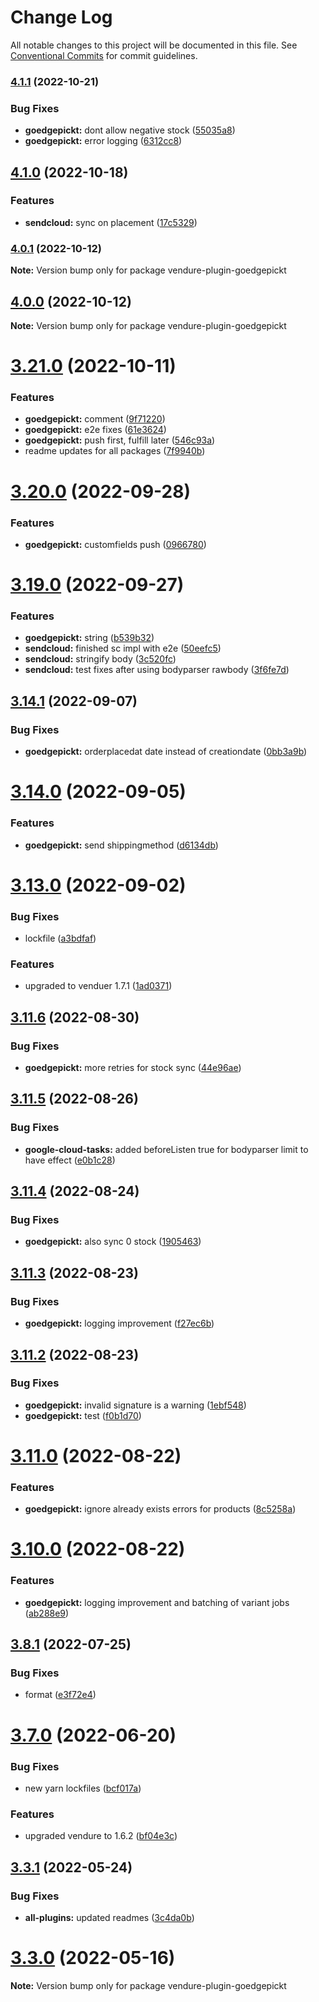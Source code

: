 # Change Log

All notable changes to this project will be documented in this file.
See [Conventional Commits](https://conventionalcommits.org) for commit guidelines.

### [4.1.1](https://github.com/Pinelab-studio/pinelab-vendure-plugins/compare/v4.1.0...v4.1.1) (2022-10-21)

### Bug Fixes

- **goedgepickt:** dont allow negative stock ([55035a8](https://github.com/Pinelab-studio/pinelab-vendure-plugins/commit/55035a83f56c9e1a973755d3da4db2d03ea9ae52))
- **goedgepickt:** error logging ([6312cc8](https://github.com/Pinelab-studio/pinelab-vendure-plugins/commit/6312cc8d0a8d3a9a7e2adc42b24e2c1c89aa2431))

## [4.1.0](https://github.com/Pinelab-studio/pinelab-vendure-plugins/compare/v4.0.3...v4.1.0) (2022-10-18)

### Features

- **sendcloud:** sync on placement ([17c5329](https://github.com/Pinelab-studio/pinelab-vendure-plugins/commit/17c53296063d95142bd9ddb9f195c9c73158e2c0))

### [4.0.1](https://github.com/Pinelab-studio/pinelab-vendure-plugins/compare/v4.0.0...v4.0.1) (2022-10-12)

**Note:** Version bump only for package vendure-plugin-goedgepickt

## [4.0.0](https://github.com/Pinelab-studio/pinelab-vendure-plugins/compare/v3.21.0...v4.0.0) (2022-10-12)

**Note:** Version bump only for package vendure-plugin-goedgepickt

# [3.21.0](https://github.com/Pinelab-studio/pinelab-vendure-plugins/compare/v3.20.0...v3.21.0) (2022-10-11)

### Features

- **goedgepickt:** comment ([9f71220](https://github.com/Pinelab-studio/pinelab-vendure-plugins/commit/9f71220e77cb742e4d9fcf1f194673603cdd8bc1))
- **goedgepickt:** e2e fixes ([61e3624](https://github.com/Pinelab-studio/pinelab-vendure-plugins/commit/61e3624113203a56d4fab264e4cfc066cf1e3748))
- **goedgepickt:** push first, fulfill later ([546c93a](https://github.com/Pinelab-studio/pinelab-vendure-plugins/commit/546c93aefddf69814a97435a5376fe0b5a1b3d8d))
- readme updates for all packages ([7f9940b](https://github.com/Pinelab-studio/pinelab-vendure-plugins/commit/7f9940bf5cfac94680d7f4646aa5e37254b68098))

# [3.20.0](https://github.com/Pinelab-studio/pinelab-vendure-plugins/compare/v3.19.0...v3.20.0) (2022-09-28)

### Features

- **goedgepickt:** customfields push ([0966780](https://github.com/Pinelab-studio/pinelab-vendure-plugins/commit/0966780033eb74d2d93e117cc7543da5d57d84d2))

# [3.19.0](https://github.com/Pinelab-studio/pinelab-vendure-plugins/compare/v3.18.0...v3.19.0) (2022-09-27)

### Features

- **goedgepickt:** string ([b539b32](https://github.com/Pinelab-studio/pinelab-vendure-plugins/commit/b539b324be8aabf6357313581720f095cabf5dce))
- **sendcloud:** finished sc impl with e2e ([50eefc5](https://github.com/Pinelab-studio/pinelab-vendure-plugins/commit/50eefc53c6988166bec8a9d6d233a564dbec893b))
- **sendcloud:** stringify body ([3c520fc](https://github.com/Pinelab-studio/pinelab-vendure-plugins/commit/3c520fc8a1c1c8f7cf632e2ca0833f3f4dd39878))
- **sendcloud:** test fixes after using bodyparser rawbody ([3f6fe7d](https://github.com/Pinelab-studio/pinelab-vendure-plugins/commit/3f6fe7d023f850b17797f56f80ad38ee2183410b))

## [3.14.1](https://github.com/Pinelab-studio/pinelab-vendure-plugins/compare/v3.14.0...v3.14.1) (2022-09-07)

### Bug Fixes

- **goedgepickt:** orderplacedat date instead of creationdate ([0bb3a9b](https://github.com/Pinelab-studio/pinelab-vendure-plugins/commit/0bb3a9b8496317fcbc94d682cce3a865e3a88f9e))

# [3.14.0](https://github.com/Pinelab-studio/pinelab-vendure-plugins/compare/v3.13.0...v3.14.0) (2022-09-05)

### Features

- **goedgepickt:** send shippingmethod ([d6134db](https://github.com/Pinelab-studio/pinelab-vendure-plugins/commit/d6134dbed64dda92c3eaef1c62799351af438b4f))

# [3.13.0](https://github.com/Pinelab-studio/pinelab-vendure-plugins/compare/v3.12.0...v3.13.0) (2022-09-02)

### Bug Fixes

- lockfile ([a3bdfaf](https://github.com/Pinelab-studio/pinelab-vendure-plugins/commit/a3bdfafe6bac27a5c96b4f6e7b12228c0b1834f8))

### Features

- upgraded to venduer 1.7.1 ([1ad0371](https://github.com/Pinelab-studio/pinelab-vendure-plugins/commit/1ad0371ee1be4f0d1371407b93e76809be08d851))

## [3.11.6](https://github.com/Pinelab-studio/pinelab-vendure-plugins/compare/v3.11.5...v3.11.6) (2022-08-30)

### Bug Fixes

- **goedgepickt:** more retries for stock sync ([44e96ae](https://github.com/Pinelab-studio/pinelab-vendure-plugins/commit/44e96ae2281693cb567064b1f86e1d282d6e21e1))

## [3.11.5](https://github.com/Pinelab-studio/pinelab-vendure-plugins/compare/v3.11.4...v3.11.5) (2022-08-26)

### Bug Fixes

- **google-cloud-tasks:** added beforeListen true for bodyparser limit to have effect ([e0b1c28](https://github.com/Pinelab-studio/pinelab-vendure-plugins/commit/e0b1c28d9ffced3e81f4686ae06f62ef3eb01685))

## [3.11.4](https://github.com/Pinelab-studio/pinelab-vendure-plugins/compare/v3.11.3...v3.11.4) (2022-08-24)

### Bug Fixes

- **goedgepickt:** also sync 0 stock ([1905463](https://github.com/Pinelab-studio/pinelab-vendure-plugins/commit/1905463de9d964effdbe7c329ac83f259c9d4f75))

## [3.11.3](https://github.com/Pinelab-studio/pinelab-vendure-plugins/compare/v3.11.2...v3.11.3) (2022-08-23)

### Bug Fixes

- **goedgepickt:** logging improvement ([f27ec6b](https://github.com/Pinelab-studio/pinelab-vendure-plugins/commit/f27ec6bc3e47825f13c8a19ba6b6b197ebb0e31a))

## [3.11.2](https://github.com/Pinelab-studio/pinelab-vendure-plugins/compare/v3.11.1...v3.11.2) (2022-08-23)

### Bug Fixes

- **goedgepickt:** invalid signature is a warning ([1ebf548](https://github.com/Pinelab-studio/pinelab-vendure-plugins/commit/1ebf54807486b7321962b613c75fa8b6502e2489))
- **goedgepickt:** test ([f0b1d70](https://github.com/Pinelab-studio/pinelab-vendure-plugins/commit/f0b1d7016a6513ccc109a91c961d141db49320af))

# [3.11.0](https://github.com/Pinelab-studio/pinelab-vendure-plugins/compare/v3.10.0...v3.11.0) (2022-08-22)

### Features

- **goedgepickt:** ignore already exists errors for products ([8c5258a](https://github.com/Pinelab-studio/pinelab-vendure-plugins/commit/8c5258adbdb2c7cbe2e8b959b77a120e742753c9))

# [3.10.0](https://github.com/Pinelab-studio/pinelab-vendure-plugins/compare/v3.9.1...v3.10.0) (2022-08-22)

### Features

- **goedgepickt:** logging improvement and batching of variant jobs ([ab288e9](https://github.com/Pinelab-studio/pinelab-vendure-plugins/commit/ab288e9db81a1dd1ebcaefbcdf959ee1bcb1f213))

## [3.8.1](https://github.com/Pinelab-studio/pinelab-vendure-plugins/compare/v3.8.0...v3.8.1) (2022-07-25)

### Bug Fixes

- format ([e3f72e4](https://github.com/Pinelab-studio/pinelab-vendure-plugins/commit/e3f72e40e188ab05428f5f46a0bae08ce16c8cc6))

# [3.7.0](https://github.com/Pinelab-studio/pinelab-vendure-plugins/compare/v3.6.1...v3.7.0) (2022-06-20)

### Bug Fixes

- new yarn lockfiles ([bcf017a](https://github.com/Pinelab-studio/pinelab-vendure-plugins/commit/bcf017a3bbf7f7581a2e02b4bcc1cc1ab18fca88))

### Features

- upgraded vendure to 1.6.2 ([bf04e3c](https://github.com/Pinelab-studio/pinelab-vendure-plugins/commit/bf04e3c3e4e41d338622b9487bd2e7c54e7d299f))

## [3.3.1](https://github.com/Pinelab-studio/pinelab-vendure-plugins/compare/v3.3.0...v3.3.1) (2022-05-24)

### Bug Fixes

- **all-plugins:** updated readmes ([3c4da0b](https://github.com/Pinelab-studio/pinelab-vendure-plugins/commit/3c4da0b54712bd864ddc2336d40073169c58e052))

# [3.3.0](https://github.com/Pinelab-studio/pinelab-vendure-plugins/compare/v3.2.0...v3.3.0) (2022-05-16)

**Note:** Version bump only for package vendure-plugin-goedgepickt
